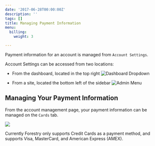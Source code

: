 ```yaml
---
date: '2017-06-28T00:00:00Z'
description: ''
tags: []
title: Managing Payment Information
menu:
  billing:
    weight: 3

---
```



Payment information for an account is managed from `Account Settings`.

Account Settings can be accessed from two locations:

* From the dashboard, located in the top right <img src="/docs/assets/images/billing_account_dropdown.png" alt="Dashboard Dropdown" draggable="true" data-bukket-ext-bukket-draggable="true">

* From a site, located the bottom left of the sidebar <img src="/docs/assets/images/billing_account_menu.png" alt="Admin Menu" draggable="true" data-bukket-ext-bukket-draggable="true">

## Managing Your Payment Information

From the account management page, your payment information can be managed on the `Cards` tab.

<img src="/assets/images/billing_cards.png" draggable="true" data-bukket-ext-bukket-draggable="true">

Currently Forestry only supports Credit Cards as a payment method, and supports Visa, MasterCard, and American Express (AMEX).

